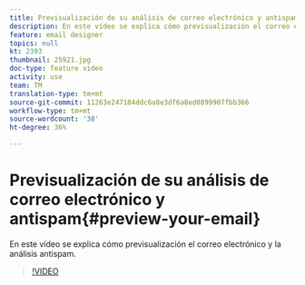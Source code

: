 ```yaml
---
title: Previsualización de su análisis de correo electrónico y antispam
description: En este vídeo se explica cómo previsualización el correo electrónico y la análisis antispam.
feature: email designer
topics: null
kt: 2393
thumbnail: 25921.jpg
doc-type: feature video
activity: use
team: TM
translation-type: tm+mt
source-git-commit: 11263e247184ddc6a8e3df6a8ed0899907fbb366
workflow-type: tm+mt
source-wordcount: '38'
ht-degree: 36%

---
```



# Previsualización de su análisis de correo electrónico y antispam{#preview-your-email}

En este vídeo se explica cómo previsualización el correo electrónico y la análisis antispam.

>[!VIDEO](https://video.tv.adobe.com/v/25921?quality=12)
